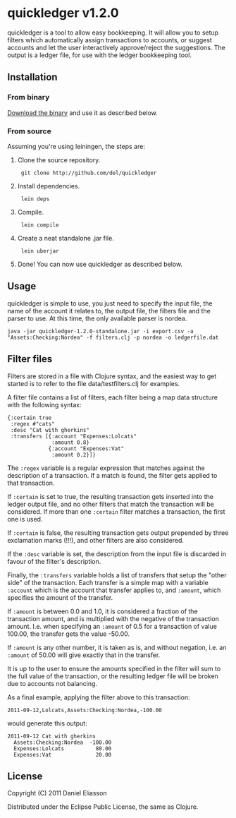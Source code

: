# quickledger v1.2.0

quickledger is a tool to allow easy bookkeeping. It will allow you to setup filters which automatically assign transactions to accounts, or suggest accounts and let the user interactively approve/reject the suggestions. The output is a ledger file, for use with the ledger bookkeeping tool.

## Installation

### From binary
[Download the binary](https://github.com/downloads/del/quickledger/quickledger-1.2.0-standalone.jar "quickledger-1.2.0-standalone.jar") and use it as described below.

### From source
Assuming you're using leiningen, the steps are:

1. Clone the source repository.

        git clone http://github.com/del/quickledger

2. Install dependencies.

        lein deps

3. Compile.

        lein compile

4. Create a neat standalone .jar file.

        lein uberjar

5. Done! You can now use quickledger as described below.

## Usage
quickledger is simple to use, you just need to specify the input file, the name of the account it relates to, the output file, the filters file and the parser to use. At this time, the only available parser is nordea.

    java -jar quickledger-1.2.0-standalone.jar -i export.csv -a "Assets:Checking:Nordea" -f filters.clj -p nordea -o ledgerfile.dat

## Filter files
Filters are stored in a file with Clojure syntax, and the easiest way to get started is to refer to the file data/testfilters.clj for examples.

A filter file contains a list of filters, each filter being a map data structure with the following syntax:

    {:certain true
     :regex #"cats"
     :desc "Cat with gherkins"
     :transfers [{:account "Expenses:Lolcats"
                  :amount 0.8}
                 {:account "Expenses:Vat"
                  :amount 0.2}]}

The `:regex` variable is a regular expression that matches against the description of a transaction. If a match is found, the filter gets applied to that transaction.

If `:certain` is set to true, the resulting transaction gets inserted into the ledger output file, and no other filters that match the transaction will be considered. If more than one `:certain` filter matches a transaction, the first one is used.

If `:certain` is false, the resulting transaction gets output prepended by three exclamation marks (!!!), and other filters are also considered.

If the `:desc` variable is set, the description from the input file is discarded in favour of the filter's description.

Finally, the `:transfers` variable holds a list of transfers that setup the "other side" of the transaction. Each transfer is a simple map with a variable `:account` which is the account that transfer applies to, and `:amount`, which specifies the amount of the transfer.

If `:amount` is between 0.0 and 1.0, it is considered a fraction of the transaction amount, and is multiplied with the negative of the transaction amount. I.e. when specifying an `:amount` of 0.5 for a transaction of value 100.00, the transfer gets the value -50.00.

If `:amount` is any other number, it is taken as is, and without negation, i.e. an `:amount` of 50.00 will give exactly that in the transfer.

It is up to the user to ensure the amounts specified in the filter will sum to the full value of the transaction, or the resulting ledger file will be broken due to accounts not balancing.

As a final example, applying the filter above to this transaction:

    2011-09-12,Lolcats,Assets:Checking:Nordea,-100.00

would generate this output:

    2011-09-12 Cat with gherkins
      Assets:Checking:Nordea  -100.00
      Expenses:Lolcats          80.00
      Expenses:Vat              20.00

## License

Copyright (C) 2011 Daniel Eliasson

Distributed under the Eclipse Public License, the same as Clojure.
